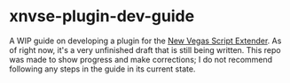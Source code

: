 # xnvse-plugin-dev-guide

A WIP guide on developing a plugin for the [New Vegas Script Extender](https://github.com/xNVSE/NVSE). As of right now, it's a very unfinished draft that is still being written. This repo was made to show progress and make corrections; I do not recommend following any steps in the guide in its current state.
